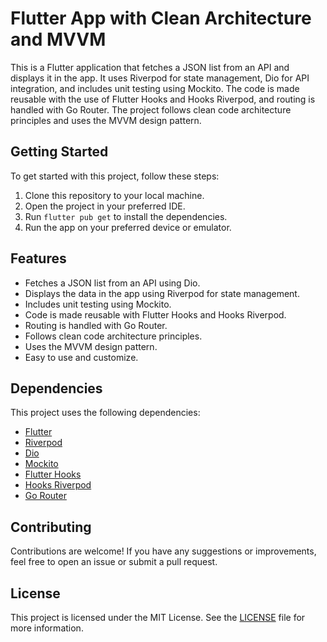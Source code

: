 # Flutter App with Clean Architecture and MVVM

This is a Flutter application that fetches a JSON list from an API and displays it in the app. It uses Riverpod for state management, Dio for API integration, and includes unit testing using Mockito. The code is made reusable with the use of Flutter Hooks and Hooks Riverpod, and routing is handled with Go Router. The project follows clean code architecture principles and uses the MVVM design pattern.

## Getting Started

To get started with this project, follow these steps:

1. Clone this repository to your local machine.
2. Open the project in your preferred IDE.
3. Run `flutter pub get` to install the dependencies.
4. Run the app on your preferred device or emulator.

## Features

- Fetches a JSON list from an API using Dio.
- Displays the data in the app using Riverpod for state management.
- Includes unit testing using Mockito.
- Code is made reusable with Flutter Hooks and Hooks Riverpod.
- Routing is handled with Go Router.
- Follows clean code architecture principles.
- Uses the MVVM design pattern.
- Easy to use and customize.

## Dependencies

This project uses the following dependencies:

- [Flutter](https://flutter.dev/)
- [Riverpod](https://riverpod.dev/)
- [Dio](https://pub.dev/packages/dio)
- [Mockito](https://pub.dev/packages/mockito)
- [Flutter Hooks](https://pub.dev/packages/flutter_hooks)
- [Hooks Riverpod](https://pub.dev/packages/hooks_riverpod)
- [Go Router](https://pub.dev/packages/go_router)

## Contributing

Contributions are welcome! If you have any suggestions or improvements, feel free to open an issue or submit a pull request.

## License

This project is licensed under the MIT License. See the [LICENSE](LICENSE) file for more information.
